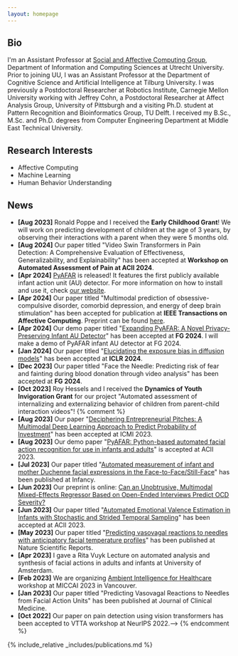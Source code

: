 ```yaml
---
layout: homepage
---
```


## Bio

I'm an Assistant Professor at [Social and Affective Computing Group](https://www.uu.nl/en/research/interaction/social-and-affective-computing), Department of Information and Computing Sciences at Utrecht University. Prior to joining UU, I was an Assistant Professor at the Department of Cognitive Science and Artificial Intelligence at Tilburg University. I was previously a Postdoctoral Researcher at Robotics Institute, Carnegie Mellon University working with Jeffrey Cohn, a Postdoctoral Researcher at Affect Analysis Group, University of Pittsburgh and a visiting Ph.D. student at Pattern Recognition and Bioinformatics Group, TU Delft. I received my B.Sc., M.Sc. and Ph.D. degrees from Computer Engineering Department at Middle East Technical University.

## Research Interests

- Affective Computing
- Machine Learning
- Human Behavior Understanding

<!--## [Publications](./another-page.md)-->

## News
- **[Aug 2023]** Ronald Poppe and I received the **Early Childhood Grant**! We will work on predicting development of children at the age of 3 years, by observing their interactions with a parent when they were 5 months old.
- **[Aug 2024]** Our paper titled "Video Swin Transformers in Pain Detection: A Comprehensive Evaluation of Effectiveness, Generalizability, and Explainability" has been accepted at **Workshop on Automated Assessment of Pain at ACII 2024**.
- **[Apr 2024]** [PyAFAR](https://pyafar.org/) is released! It features the first publicly available infant action unit (AU) detector. For more information on how to install and use it, check [our website](https://github.com/AffectAnalysisGroup/PyAFAR/wiki/3.-Installation).
- **[Apr 2024]** Our paper titled "Multimodal prediction of obsessive-compulsive disorder, comorbid depression, and energy of deep brain stimulation" has been accepted for publication at **IEEE Transactions on Affective Computing**. Preprint can be found [here](https://doi.org/10.36227/techrxiv.23256119.v2).
- **[Apr 2024]** Our demo paper titled "[Expanding PyAFAR: A Novel Privacy-Preserving Infant AU Detector](assets/papers/FG2024_demo_pyafar.pdf)" has been accepted at **FG 2024**. I will make a demo of PyAFAR infant AU detector at FG 2024.
- **[Jan 2024]** Our paper titled "[Elucidating the exposure bias in diffusion models](https://arxiv.org/abs/2308.15321)" has been accepted at **ICLR 2024**.
- **[Dec 2023]** Our paper titled "Face the Needle: Predicting risk of fear and fainting during blood donation through video analysis" has been accepted at **FG 2024**.
- **[Oct 2023]** Roy Hessels and I received the **Dynamics of Youth Invigoration Grant** for our project "Automated assessment of internalizing and externalizing behavior of children from parent-child interaction videos"!
{% comment %} 
- **[Aug 2023]** Our paper "[Deciphering Entrepreneurial Pitches: A Multimodal Deep Learning Approach to Predict Probability of Investment](assets/papers/ICMI_2023_deciphering.pdf)" has been accepted at ICMI 2023.
- **[Aug 2023]** Our demo paper "[PyAFAR: Python-based automated facial action recognition for use in infants and adults](https://www.jeffcohn.net/wp-content/uploads/2023/08/ACII_2023_paper_242-2.pdf)" is accepted at ACII 2023. 
- **[Jul 2023]** Our paper titled "[Automated measurement of infant and mother Duchenne facial expressions in the Face-to-Face/Still-Face](https://local.psy.miami.edu/faculty/dmessinger/c_c/rsrcs/rdgs/emot/Infancy-2023-Ahn-AutomatedmeasurementofinfantandmotherDuchennefacialexpressionsintheFace%E2%80%90to%E2%80%90Face.pdf)" has been published at Infancy.
- **[Jun 2023]** Our preprint is online: [Can an Unobtrusive, Multimodal Mixed-Effects Regressor Based on Open-Ended Interviews Predict OCD Severity?](https://www.techrxiv.org/articles/preprint/Can_an_Unobtrusive_Multimodal_Mixed-Effects_Regressor_Based_on_Open-Ended_Interviews_Predict_OCD_Severity_/23256119)
- **[Jun 2023]** Our paper titled "[Automated Emotional Valence Estimation in Infants with Stochastic and Strided Temporal Sampling](assets/papers/ACII_2023_paper_89.pdf)" has been accepted at ACII 2023.
- **[May 2023]** Our paper titled "[Predicting vasovagal reactions to needles with anticipatory facial temperature profiles](https://www.nature.com/articles/s41598-023-36207-z)" has been published at Nature Scientific Reports.
- **[Apr 2023]** I gave a Rita Vuyk Lecture on automated analysis and synthesis of facial actions in adults and infants at University of Amsterdam.
- **[Feb 2023]** We are organizing [Ambient Intelligence for Healthcare](https://ami4hc.stanford.edu/) workshop at MICCAI 2023 in Vancouver.
- **[Jan 2023]** Our paper titled "Predicting Vasovagal Reactions to Needles from Facial Action Units" has been published at Journal of Clinical Medicine.
- **[Oct 2022]** Our paper on pain detection using vision transformers has been accepted to VTTA workshop at NeurIPS 2022.-->
{% endcomment %}

{% include_relative _includes/publications.md %}
